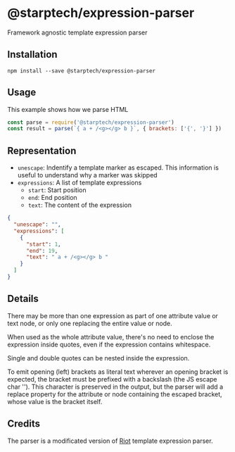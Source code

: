# @starptech/expression-parser

Framework agnostic template expression parser

## Installation

```
npm install --save @starptech/expression-parser
```

## Usage

This example shows how we parse HTML

```js
const parse = require('@starptech/expression-parser')
const result = parse(`{ a + /<g></g> b }`, { brackets: ['{', '}'] })
```

## Representation

- `unescape`: Indentify a template marker as escaped. This information is useful to understand why a marker was skipped
- `expressions`: A list of template expressions
  - `start`: Start position
  - `end`: End position
  - `text`: The content of the expression

```json
{
  "unescape": "",
  "expressions": [
    {
      "start": 1,
      "end": 19,
      "text": " a + /<g></g> b "
    }
  ]
}
```

## Details

There may be more than one expression as part of one attribute value or text node, or only one replacing the entire value or node.

When used as the whole attribute value, there's no need to enclose the expression inside quotes, even if the expression contains whitespace.

Single and double quotes can be nested inside the expression.

To emit opening (left) brackets as literal text wherever an opening bracket is expected, the bracket must be prefixed with a backslash (the JS escape char '\'). This character is preserved in the output, but the parser will add a replace property for the attribute or node containing the escaped bracket, whose value is the bracket itself.

## Credits

The parser is a modificated version of [Riot](https://github.com/riot/parser) template expression parser.
